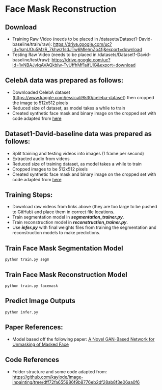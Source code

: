 # Face Mask Reconstruction

## Download
- Training Raw Video (needs to be placed in /datasets/Dataset1-David-baseline/train/raw): https://drive.google.com/uc?id=1smUOu5MzR_7khwz1sdJTw6MlehnZo4fj&export=download
- Testing Raw Video (needs to be placed in /datasets/Dataset1-David-baseline/test/raw): https://drive.google.com/uc?id=1vNBAJvIqAVAQkbIw-TvUffhMf1aifUlG&export=download

## CelebA data was prepared as follows:

  - Downloaded CelebA dataset (https://www.kaggle.com/jessicali9530/celeba-dataset) then cropped the image to 512x512 pixels
  - Reduced size of dataset, as model takes a while to train
  - Created synthetic face mask and binary image on the cropped set with code adapted from [here](https://github.com/aqeelanwar/MaskTheFace)

## Dataset1-David-baseline data was prepared as follows:

  - Split training and testing videos into images (1 frame per second)
  - Extracted audio from videos
  - Reduced size of training dataset, as model takes a while to train
  - Cropped images to be 512x512 pixels
  - Created synthetic face mask and binary image on the cropped set with code adapted from [here](https://github.com/aqeelanwar/MaskTheFace)
  
## Training Steps:
- Download raw videos from links above (they are too large to be pushed to GitHub) and place them in correct file locations.
- Train segmentation model in ***segmentation_trainer.py***.
- Train reconstruction model in ***reconstruction_trainer.py***.
- Use ***infer.py*** with final weights files from training the segmentation and reconstruction models to make predictions.

## Train Face Mask Segmentation Model

```
python train.py segm
```

## Train Face Mask Reconstruction Model

```
python train.py facemask
```


## Predict Image Outputs

```
python infer.py
```

## Paper References:
- Model based off the following paper: [A Novel GAN-Based Network for Unmasking of Masked Face](https://ieeexplore.ieee.org/abstract/document/9019697)

## Code References
- Folder structure and some code adapted from: https://github.com/kaylode/image-inpainting/tree/dff72fa655986f9b8776eb2df28ab8f3e06aa0f6
